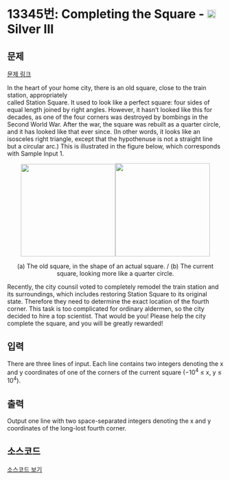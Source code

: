 # 13345번: Completing the Square - <img src="https://static.solved.ac/tier_small/8.svg" style="height:20px" /> Silver III

<!-- performance -->

<!-- 문제 제출 후 깃허브에 푸시를 했을 때 제출한 코드의 성능이 입력될 공간입니다.-->

<!-- end -->

## 문제

[문제 링크](https://boj.kr/13345)


<p>In the heart of your home city, there is an old square, close to the train station, appropriately<br>
called Station Square. It used to look like a perfect square: four sides of equal length joined&nbsp;by right angles. However, it hasn’t looked like this for decades, as one of the four corners was&nbsp;destroyed by bombings in the Second World War. After the war, the square was rebuilt as a&nbsp;quarter circle, and it has looked like that ever since. (In other words, it looks like an isosceles&nbsp;right triangle, except that the hypothenuse is not a straight line but a circular arc.) This is&nbsp;illustrated in the figure below, which corresponds with Sample Input 1.</p>

<p style="text-align: center;"><img alt="" src="https://onlinejudgeimages.s3.amazonaws.com/problem/13345/%EC%8A%A4%ED%81%AC%EB%A6%B0%EC%83%B7%202016-10-10%20%EC%98%A4%ED%9B%84%203.52.12.png" style="height:215px; width:220px"><img alt="" src="https://onlinejudgeimages.s3.amazonaws.com/problem/13345/%EC%8A%A4%ED%81%AC%EB%A6%B0%EC%83%B7%202016-10-10%20%EC%98%A4%ED%9B%84%203.52.29.png" style="height:217px; text-align:center; width:220px"></p>

<p style="text-align: center;">(a) The old square, in the&nbsp;shape of an actual square. /&nbsp;(b) The current square, looking&nbsp;more like a quarter circle.</p>

<p>Recently, the city counsil voted to completely remodel the train station and its surroundings,&nbsp;which includes restoring Station Square to its original state. Therefore they need to determine&nbsp;the exact location of the fourth corner. This task is too complicated for ordinary aldermen,&nbsp;so the city decided to hire a top scientist. That would be you! Please help the city complete&nbsp;the square, and you will be greatly rewarded!</p>



## 입력


<p>There are three lines of input. Each line contains two integers denoting the x and y coordinates&nbsp;of one of the corners of the current square (−10<sup>4</sup> ≤ x, y ≤ 10<sup>4</sup>).</p>



## 출력


<p>Output one line with two space-separated integers denoting the x and y coordinates of the&nbsp;long-lost fourth corner.</p>



## 소스코드

[소스코드 보기](Completing%20the%20Square.py)